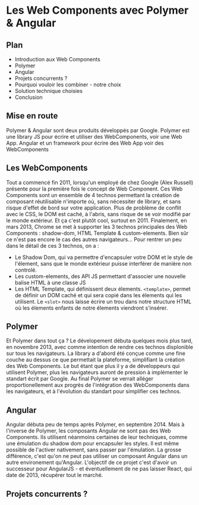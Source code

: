 # Les Web Components avec Polymer & Angular

## Plan
- Introduction aux Web Components
- Polymer
- Angular
- Projets concurrents ?
- Pourquoi vouloir les combiner - notre choix
- Solution technique choisies
- Conclusion

## Mise en route

Polymer & Angular sont deux produits développés par Google.
Polymer est une library JS pour écrire et utiliser des WebComponents, voir une Web App.
Angular et un framework pour écrire des Web App voir des WebComponents

## Les WebComponents

Tout a commencé fin 2011, lorsqu'un employé de chez Google (Alex Russell) présente pour la première fois le concept de Web Component.
Ces Web Components sont un ensemble de 4 technos permettant la création de composant réutilisable n'importe où, sans nécessiter de library, et sans risque d'effet de bord sur votre application.
Plus de problème de conflit avec le CSS, le DOM est caché, à l'abris, sans risque de se voir modifié par le monde extérieur. Et ça c'est plutôt cool, surtout en 2011.
Finalement, en mars 2013, Chrome se met à supporter les 3 technos principales des Web Components : shadow-dom, HTML Template & custom-elements. Bien sûr ce n'est pas encore le cas des autres navigateurs...
Pour rentrer un peu dans le détail de ces 3 technos, on a :
- Le Shadow Dom, qui va permettre d'encapsuler votre DOM et le style de l'élement, sans que le monde extérieur puisse interférer de manière non controlé.
- Les custom-elements, des API JS permettant d'associer une nouvelle balise HTML à une classe JS
- Les HTML Template, qui définissent deux élements. `<template>`, permet de définir un DOM caché et qui sera copié dans les élements qui les utilisent. Le `<slot>` nous laisse écrire un trou dans notre structure HTML où les élements enfants de notre élements viendront s'insérer.

## Polymer

Et Polymer dans tout ça ? Le dévelopement débuta quelques mois plus tard, en novembre 2013, avec comme intention de rendre ces technos displonible sur tous les navigateurs. La library a d'abord été conçue comme une fine couche au dessus ce que permettait la plateforme, simplifiant la création des Web Components. Le but étant que plus il y a de développeurs qui utilisent Polymer, plus les navigateurs auront de pression à implémenter le standart écrit par Google. Au final Polymer se verrait alléger proportionellement aux progrès de l'intégration des WebComponents dans les navigateurs, et à l'évolution du standart pour simplifier ces technos.

## Angular

Angular débuta peu de temps après Polymer, en septembre 2014. Mais à l'inverse de Polymer, les composants Angular ne sont pas des Web Components. Ils utilisent néanmoins certaines de leur techniques, comme une émulation du shadow dom pour encapsuler les styles. Il est même possible de l'activer nativement, sans passer par l'émulation. La grosse différence, c'est qu'on ne peut pas utiliser un composant Angular dans un autre environement qu'Angular. L'objectif de ce projet c'est d'avoir un successeur pour AngularJS - et éventuellement de ne pas laisser React, qui date de 2013, récupérer tout le marché.

## Projets concurrents ?